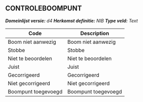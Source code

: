 ## CONTROLEBOOMPUNT

*__Domeinlijst versie:__ d4*
*__Herkomst definitie:__ NIB*
*__Type veld:__ Text*

|__Code__ |__Description__	|
|	---	|	---	|
| Boom niet aanwezig | Boom niet aanwezig |
| Stobbe | Stobbe |
| Niet te beoordelen | Niet te beoordelen |
| Juist | Juist |
| Gecorrigeerd | Gecorrigeerd |
| Niet gecorrigeerd | Niet gecorrigeerd |
| Boompunt toegevoegd | Boompunt toegevoegd |
